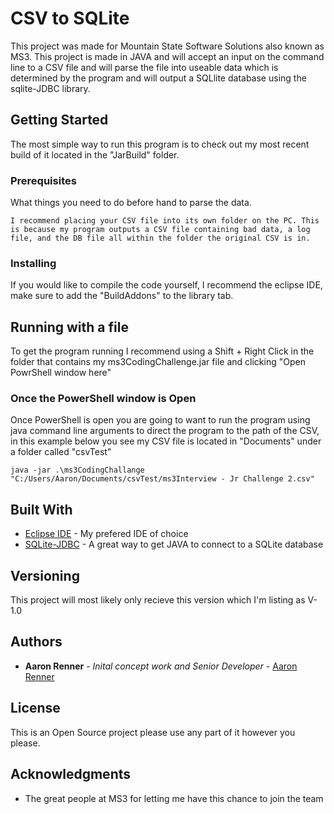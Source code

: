 # CSV to SQLite

This project was made for Mountain State Software Solutions also known as MS3. This project is made in JAVA and will accept an input on the command line to a CSV file and will parse the file into useable data which is determined by the program and will output a SQLlite database using the sqlite-JDBC library.

## Getting Started

The most simple way to run this program is to check out my most recent build of it located in the "JarBuild" folder.

### Prerequisites

What things you need to do before hand to parse the data.

```
I recommend placing your CSV file into its own folder on the PC. This is because my program outputs a CSV file containing bad data, a log file, and the DB file all within the folder the original CSV is in.
```

### Installing

If you would like to compile the code yourself, I recommend the eclipse IDE, make sure to add the "BuildAddons" to the library tab.

## Running with a file

To get the program running I recommend using a Shift + Right Click in the folder that contains my ms3CodingChallenge.jar file and clicking "Open PowrShell window here"

### Once the PowerShell window is Open

Once PowerShell is open you are going to want to run the program using java command line arguments to direct the program to the path of the CSV, in this example below you see my CSV file is located in "Documents" under a folder called "csvTest"

```
java -jar .\ms3CodingChallange "C:/Users/Aaron/Documents/csvTest/ms3Interview - Jr Challenge 2.csv"
```

## Built With

* [Eclipse IDE](https://www.eclipse.org/) - My prefered IDE of choice
* [SQLite-JDBC](https://github.com/xerial/sqlite-jdbc) - A great way to get JAVA to connect to a SQLite database

## Versioning

This project will most likely only recieve this version which I'm listing as V-1.0

## Authors

* **Aaron Renner** - *Inital concept work and Senior Developer* - [Aaron Renner](https://github.com/Aman7123)

## License

This is an Open Source project please use any part of it however you please.

## Acknowledgments

* The great people at MS3 for letting me have this chance to join the team 
